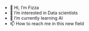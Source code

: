 - 👋 Hi, I’m Fizza
- 👀 I’m interested in Data scientists 
- 🌱 I’m currently learning AI
- 📫 How to reach me in this new field


